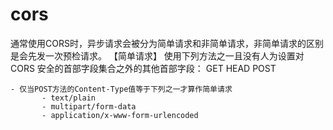 # cors
通常使用CORS时，异步请求会被分为简单请求和非简单请求，非简单请求的区别是会先发一次预检请求。
【简单请求】
使用下列方法之一且没有人为设置对 CORS 安全的首部字段集合之外的其他首部字段：
GET
HEAD
POST
```
- 仅当POST方法的Content-Type值等于下列之一才算作简单请求
       - text/plain
       - multipart/form-data
       - application/x-www-form-urlencoded
```
